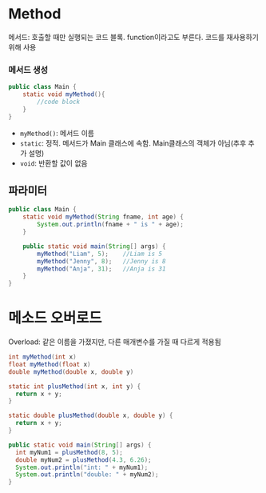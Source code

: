 # Method
메서드: 호출할 때만 실행되는 코드 블록. 
function이라고도 부른다. 코드를 재사용하기 위해 사용

### 메서드 생성
```java
public class Main {
    static void myMethod(){
        //code block
    }
}
```
- `myMethod()`: 메서드 이름
- `static`: 정적. 메서드가 Main 클래스에 속함. Main클래스의 객체가 아님(추후 추가 설명)
- `void`: 반환할 값이 없음

## 파라미터
```java
public class Main {
    static void myMethod(String fname, int age) {
        System.out.println(fname + " is " + age);
    }

    public static void main(String[] args) {
        myMethod("Liam", 5);    //Liam is 5
        myMethod("Jenny", 8);   //Jenny is 8
        myMethod("Anja", 31);   //Anja is 31
    }
}
```

# 메소드 오버로드
Overload: 같은 이름을 가졌지만, 다른 매개변수를 가질 때 다르게 적용됨
```java
int myMethod(int x)
float myMethod(float x)
double myMethod(double x, double y)
```
```java
static int plusMethod(int x, int y) {
  return x + y;
}

static double plusMethod(double x, double y) {
  return x + y;
}

public static void main(String[] args) {
  int myNum1 = plusMethod(8, 5);
  double myNum2 = plusMethod(4.3, 6.26);
  System.out.println("int: " + myNum1);
  System.out.println("double: " + myNum2);
}
```